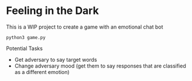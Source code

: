 # Feeling in the Dark
This is a WIP project to create a game with an emotional chat bot
```
python3 game.py
```

Potential Tasks
* Get adversary to say target words
* Change adversary mood (get them to say responses that are classified as a different emotion)
